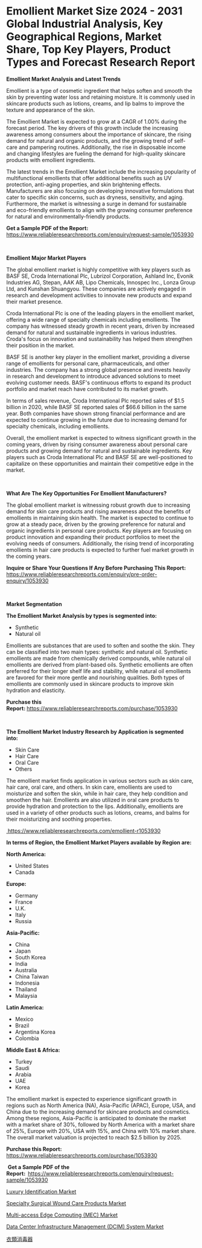 <p><h1>Emollient Market Size 2024 - 2031 Global Industrial Analysis, Key Geographical Regions, Market Share, Top Key Players, Product Types and Forecast Research Report</h1></p><p><strong>Emollient Market Analysis and Latest Trends</strong></p>
<p><p>Emollient is a type of cosmetic ingredient that helps soften and smooth the skin by preventing water loss and retaining moisture. It is commonly used in skincare products such as lotions, creams, and lip balms to improve the texture and appearance of the skin.</p><p>The Emollient Market is expected to grow at a CAGR of 1.00% during the forecast period. The key drivers of this growth include the increasing awareness among consumers about the importance of skincare, the rising demand for natural and organic products, and the growing trend of self-care and pampering routines. Additionally, the rise in disposable income and changing lifestyles are fueling the demand for high-quality skincare products with emollient ingredients.</p><p>The latest trends in the Emollient Market include the increasing popularity of multifunctional emollients that offer additional benefits such as UV protection, anti-aging properties, and skin brightening effects. Manufacturers are also focusing on developing innovative formulations that cater to specific skin concerns, such as dryness, sensitivity, and aging. Furthermore, the market is witnessing a surge in demand for sustainable and eco-friendly emollients to align with the growing consumer preference for natural and environmentally-friendly products.</p></p>
<p><strong>Get a Sample PDF of the Report:&nbsp;</strong> <a href="https://www.reliableresearchreports.com/enquiry/request-sample/1053930">https://www.reliableresearchreports.com/enquiry/request-sample/1053930</a></p>
<p>&nbsp;</p>
<p><strong>Emollient Major Market Players</strong></p>
<p><p>The global emollient market is highly competitive with key players such as BASF SE, Croda International Plc, Lubrizol Corporation, Ashland Inc, Evonik Industries AG, Stepan, AAK AB, Lipo Chemicals, Innospec Inc., Lonza Group Ltd, and Kunshan Shuangyou. These companies are actively engaged in research and development activities to innovate new products and expand their market presence.</p><p>Croda International Plc is one of the leading players in the emollient market, offering a wide range of specialty chemicals including emollients. The company has witnessed steady growth in recent years, driven by increased demand for natural and sustainable ingredients in various industries. Croda's focus on innovation and sustainability has helped them strengthen their position in the market.</p><p>BASF SE is another key player in the emollient market, providing a diverse range of emollients for personal care, pharmaceuticals, and other industries. The company has a strong global presence and invests heavily in research and development to introduce advanced solutions to meet evolving customer needs. BASF's continuous efforts to expand its product portfolio and market reach have contributed to its market growth.</p><p>In terms of sales revenue, Croda International Plc reported sales of $1.5 billion in 2020, while BASF SE reported sales of $66.6 billion in the same year. Both companies have shown strong financial performance and are expected to continue growing in the future due to increasing demand for specialty chemicals, including emollients.</p><p>Overall, the emollient market is expected to witness significant growth in the coming years, driven by rising consumer awareness about personal care products and growing demand for natural and sustainable ingredients. Key players such as Croda International Plc and BASF SE are well-positioned to capitalize on these opportunities and maintain their competitive edge in the market.</p></p>
<p>&nbsp;</p>
<p><strong>What Are The Key Opportunities For Emollient Manufacturers?</strong></p>
<p><p>The global emollient market is witnessing robust growth due to increasing demand for skin care products and rising awareness about the benefits of emollients in maintaining skin health. The market is expected to continue to grow at a steady pace, driven by the growing preference for natural and organic ingredients in personal care products. Key players are focusing on product innovation and expanding their product portfolios to meet the evolving needs of consumers. Additionally, the rising trend of incorporating emollients in hair care products is expected to further fuel market growth in the coming years.</p></p>
<p><strong>Inquire or Share Your Questions If Any Before Purchasing This Report:</strong> <a href="https://www.reliableresearchreports.com/enquiry/pre-order-enquiry/1053930">https://www.reliableresearchreports.com/enquiry/pre-order-enquiry/1053930</a></p>
<p>&nbsp;</p>
<p><strong>Market Segmentation</strong></p>
<p><strong>The Emollient Market Analysis by types is segmented into:</strong></p>
<p><ul><li>Synthetic</li><li>Natural oil</li></ul></p>
<p><p>Emollients are substances that are used to soften and soothe the skin. They can be classified into two main types: synthetic and natural oil. Synthetic emollients are made from chemically derived compounds, while natural oil emollients are derived from plant-based oils. Synthetic emollients are often preferred for their longer shelf life and stability, while natural oil emollients are favored for their more gentle and nourishing qualities. Both types of emollients are commonly used in skincare products to improve skin hydration and elasticity.</p></p>
<p><strong>Purchase this Report:&nbsp;</strong><a href="https://www.reliableresearchreports.com/purchase/1053930">https://www.reliableresearchreports.com/purchase/1053930</a></p>
<p>&nbsp;</p>
<p><strong>The Emollient Market Industry Research by Application is segmented into:</strong></p>
<p><ul><li>Skin Care</li><li>Hair Care</li><li>Oral Care</li><li>Others</li></ul></p>
<p><p>The emollient market finds application in various sectors such as skin care, hair care, oral care, and others. In skin care, emollients are used to moisturize and soften the skin, while in hair care, they help condition and smoothen the hair. Emollients are also utilized in oral care products to provide hydration and protection to the lips. Additionally, emollients are used in a variety of other products such as lotions, creams, and balms for their moisturizing and soothing properties.</p></p>
<p><a href="https://www.reliableresearchreports.com/emollient-r1053930">&nbsp;https://www.reliableresearchreports.com/emollient-r1053930</a></p>
<p><strong>In terms of Region, the Emollient Market Players available by Region are:</strong></p>
<p>
    <p> <strong> North America: </strong>
        <ul>
            <li>United States</li>
            <li>Canada</li>
        </ul>
        </p> 
    <p> <strong> Europe: </strong>
        <ul>
            <li>Germany</li>
            <li>France</li>
            <li>U.K.</li>
            <li>Italy</li>
            <li>Russia</li>
        </ul>
        </p> 
    <p> <strong> Asia-Pacific: </strong>
        <ul>
            <li>China</li>
            <li>Japan</li>
            <li>South Korea</li>
            <li>India</li>
            <li>Australia</li>
            <li>China Taiwan</li>
            <li>Indonesia</li>
            <li>Thailand</li>
            <li>Malaysia</li>
        </ul>
        </p> 
    <p> <strong> Latin America: </strong>
        <ul>
            <li>Mexico</li>
            <li>Brazil</li>
            <li>Argentina Korea</li>
            <li>Colombia</li>
        </ul>
        </p> 
    <p> <strong> Middle East & Africa: </strong>
        <ul>
            <li>Turkey</li>
            <li>Saudi</li>
            <li>Arabia</li>
            <li>UAE</li>
            <li>Korea</li>
        </ul>
    </p>
    </p>
<p><p>The emollient market is expected to experience significant growth in regions such as North America (NA), Asia-Pacific (APAC), Europe, USA, and China due to the increasing demand for skincare products and cosmetics. Among these regions, Asia-Pacific is anticipated to dominate the market with a market share of 30%, followed by North America with a market share of 25%, Europe with 20%, USA with 15%, and China with 10% market share. The overall market valuation is projected to reach $2.5 billion by 2025.</p></p>
<p><strong>Purchase this Report: </strong><a href="https://www.reliableresearchreports.com/purchase/1053930">https://www.reliableresearchreports.com/purchase/1053930</a></p>
<p>&nbsp;<strong>Get a Sample PDF of the Report:&nbsp;&nbsp;</strong><a href="https://www.reliableresearchreports.com/enquiry/request-sample/1053930">https://www.reliableresearchreports.com/enquiry/request-sample/1053930</a></p>
<p><strong></strong></p>
<p><p><a href="https://medium.com/@alan.buckland656/luxury-identification-market-competitive-analysis-market-trends-and-forecast-to-2031-09760c15a679">Luxury Identification Market</a></p><p><a href="https://www.linkedin.com/pulse/specialty-surgical-wound-care-products-market-analysis-vlh5e">Specialty Surgical Wound Care Products Market</a></p><p><a href="https://medium.com/@max.hudson54565/multi-access-edge-computing-mec-market-insights-into-market-cagr-market-trends-and-growth-15f37f8c195d">Multi-access Edge Computing (MEC) Market</a></p><p><a href="https://www.linkedin.com/pulse/data-center-infrastructure-management-dcim-system-market-jtyoc">Data Center Infrastructure Management (DCIM) System Market</a></p><p><a href="https://github.com/tubbs463/Market-Research-Report-List-1/blob/main/393394058133.md">衣類消毒器</a></p></p>